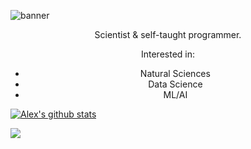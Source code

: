 ![banner](https://user-images.githubusercontent.com/101715326/158585781-04004098-f9e2-40c3-9350-010361799459.png)

<center>
  
Scientist & self-taught programmer.

Interested in:
- Natural Sciences
- Data Science
- ML/AI

</center>

[![Alex's github stats](https://github-readme-stats.vercel.app/api?username=escasinas&theme=monokai&show_icons=true)](https://github.com/escasinas)

![](https://komarev.com/ghpvc/?username=escasinas&color=orange)
